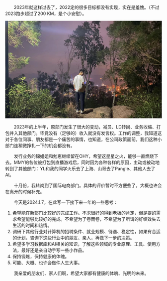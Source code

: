 &#8195;&#8195;2023年就这样过去了，2022定的很多目标都没有实现，实在是羞愧。（不过2023跑步超过了200 KM，是个小安慰）。

<p align="center">
<img src="./source/2023南山某夜.jpg" alt="游戏发行" width="600"/>
</p>


&#8195;&#8195;2023年的上半年，原部门发生了很大的变动，减员、LD转岗、业务收缩、打包并入其他部门。毕竟没有（足够的）收入就没有发言权。工作的调整，我知道这对于各位同事、朋友都是一个痛苦的事情，也知道，在公司政策面前，我们这种小部门连稍微挣扎一下的机会都没有。

&#8195;&#8195;发行业务的锦姐姐和勉崽继续留在OHY，希望这星星之火，能够一直燃烧下去。MMY的各位被打包到直播游戏后，同时因为各种各样的原因，主动或被动地转到了其他部门：YL和我的同学火乐去了上海、山哥去了Pangle、其他人去了AI。

&#8195;&#8195;十月份，我转岗到了国际电商部门。具体的评价暂时不方便些了，大概也许会在离开的时候补充。


&#8195;&#8195;今天是2024.1.7，在此写一下接下来一年的一些思考：
1. 希望能在新部门比较好的完成工作。不求很好的得到老板的肯定，但是提的需求希望能够比较好的完成。不希望为了卷而卷，不希望为了所谓的好绩效失去生活的时间和热情。
2. 调研下其他行业对计算机的招聘条件、就业规模、待遇、稳定性，如果有合适的计划，咨询下这些行业中的朋友、亲人，再做下一步的决策。
3. 希望多学习数据库和AI相关的知识，了解这些领域的专业原理、工具、使用方法，最好还是亲自动手写一些小作品。
4. 保持锻炼，保持健康的体魄。
5. 可能、大概、也许会做件人生大事。

&#8195;&#8195;我亲爱的朋友们、家人们啊，希望大家都有健康的体魄、光明的未来。